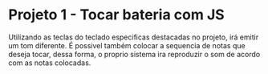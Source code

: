 # Projeto 1 - Tocar bateria com JS

Utilizando as teclas do teclado especificas destacadas no projeto, irá emitir um tom diferente. É possivel também colocar a sequencia de notas que deseja tocar, dessa forma, o proprio sistema ira reproduzir o som de acordo com as notas colocadas.